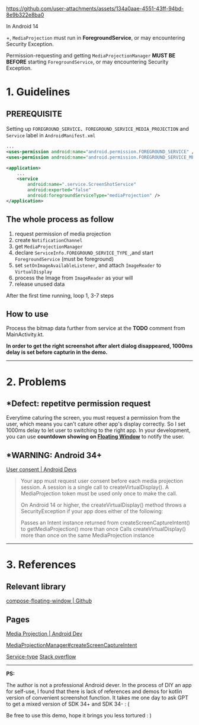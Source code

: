 https://github.com/user-attachments/assets/134a0aae-4551-43ff-94bd-8e9b322e8ba0

In Android 14

+, `MediaProjection` must run in **ForegroundService**, or may encountering Security Exception. 

Permission-requesting and getting `MediaProjectionManager` **MUST BE BEFORE** starting `ForegroundService`, or may encountering Security Exception.

# 1. Guidelines

## PREREQUISITE

Setting up `FOREGROUND_SERVICE`、`FOREGROUND_SERVICE_MEDIA_PROJECTION` and `Service` label in `AndroidManifest.xml`

```xml
...
<uses-permission android:name="android.permission.FOREGROUND_SERVICE" />  
<uses-permission android:name="android.permission.FOREGROUND_SERVICE_MEDIA_PROJECTION" />

<application>
	...
	<service  
	    android:name=".service.ScreenShotService"  
	    android:exported="false"  
	    android:foregroundServiceType="mediaProjection" />
</application>
```

## The whole process as follow
1. request permission of media projection
2. create `NotificationChannel`
3. get `MediaProjectionManager`
4. declare `ServiceInfo.FOREGROUND_SERVICE_TYPE_`,and start `ForegroundService` (must be foreground)
5. set `setOnImageAvailableListener`, and attach `ImageReader` to `VirtualDisplay`
6. process the Image from `ImageReader` as your will
7. release unused data

After the first time running, loop 1, 3-7 steps

## How to use

Process the bitmap data further from service at the **TODO** comment from MainActivity.kt.

**In order to get the right screenshot after alert dialog disappeared, 1000ms delay is set before capturin in the demo.**

---

# 2. Problems

## \*Defect: repetitve permission request

Everytime caturing the screen, you must request a permission from the user, which means you can't cature other app's display correctly.
So I set 1000ms delay to let user to switching to the right app. In your development, you can use **countdown showing on [Floating Window](https://github.com/only52607/compose-floating-window/tree/0bd5025c480dbc3827b729596590f8a4a9689fea)** to notify the user.

## \*WARNING: Android 34+

[User consent | Android Devs](https://developer.android.com/media/grow/media-projection#user_consent)
> Your app must request user consent before each media projection session. A session is a single call to createVirtualDisplay(). A MediaProjection token must be used only once to make the call.
> 
> On Android 14 or higher, the createVirtualDisplay() method throws a SecurityException if your app does either of the following:
> 
> Passes an Intent instance returned from createScreenCaptureIntent() to getMediaProjection() more than once
> Calls createVirtualDisplay() more than once on the same MediaProjection instance

---

# 3. References

## Relevant library

[compose-floating-window | Github](https://github.com/only52607/compose-floating-window/blob/0bd5025c480dbc3827b729596590f8a4a9689fea)

## Pages
[Media Projection | Android Dev](https://developer.android.com/reference/android/media/projection/MediaProjection)

[MediaProjectionManager#createScreenCaptureIntent](https://developer.android.com/reference/android/media/projection/MediaProjectionManager#createScreenCaptureIntent\(android.media.projection.MediaProjectionConfig\))

[Service-type](https://developer.android.com/develop/background-work/services/fgs/service-types?)
[Stack overflow](https://stackoverflow.com/questions/77307867/screen-capture-mediaprojection-on-android-14)

---
**PS:**

The author is not a professional Android dever. In the process of DIY an app for self-use, I found that there is lack of references and demos for kotlin version of convenient screenshot function. It takes me one day to ask GPT to get a mixed version of SDK 34+ and SDK 34- : (

Be free to use this demo, hope it brings you less tortured : )
